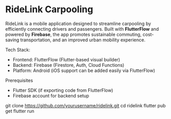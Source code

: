 # RideLink Carpooling

RideLink is a mobile application designed to streamline carpooling by efficiently connecting drivers and passengers. Built with **FlutterFlow** and powered by **Firebase**, the app promotes sustainable commuting, cost-saving transportation, and an improved urban mobility experience.

Tech Stack:
- Frontend: FlutterFlow (Flutter-based visual builder)
- Backend: Firebase (Firestore, Auth, Cloud Functions)
- Platform: Android (iOS support can be added easily via FlutterFlow)

Prerequisites
- Flutter SDK (if exporting code from FlutterFlow)
- Firebase account for backend setup

git clone https://github.com/yourusername/ridelink.git
cd ridelink
flutter pub get
flutter run
